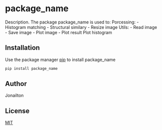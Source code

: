 # package_name

Description. 
The package package_name is used to:
	Porcessing:
		- Histogram matching
		- Structural similary
		- Resize image
	Utils:
		- Read image
		- Save image
		- Plot image
		- Plot result
		Plot histogram

## Installation

Use the package manager [pip](https://pip.pypa.io/en/stable/) to install package_name

```bash
pip install package_name
```

## Author
Jonailton

## License
[MIT](https://choosealicense.com/licenses/mit/)